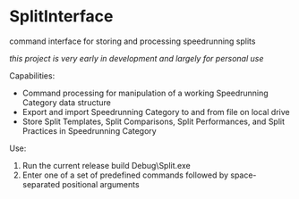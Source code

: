 # SplitInterface
command interface for storing and processing speedrunning splits

*this project is very early in development and largely for personal use*

Capabilities:
+ Command processing for manipulation of a working Speedrunning Category data structure
+ Export and import Speedrunning Category to and from file on local drive
+ Store Split Templates, Split Comparisons, Split Performances, and Split Practices in Speedrunning Category

Use:
1. Run the current release build Debug\Split.exe
2. Enter one of a set of predefined commands followed by space-separated positional arguments
